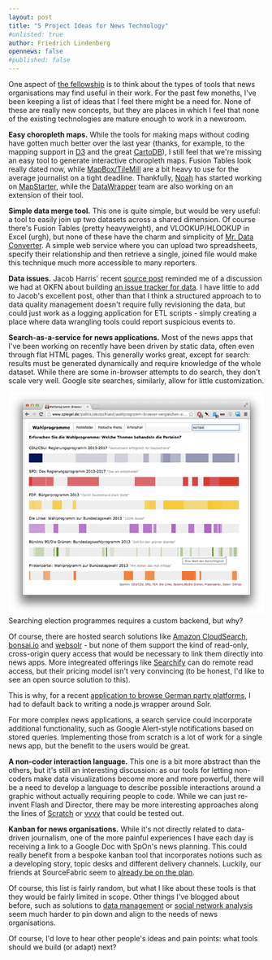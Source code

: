 ```yaml
---
layout: post
title: "5 Project Ideas for News Technology"
#unlisted: true
author: Friedrich Lindenberg
opennews: false
#published: false
---
```


One aspect of [the fellowship](http://mozillaopennews.org) is to think about the types of
tools that news organisations may find useful in their work. For the past few moneths,
I've been keeping a list of ideas that I feel there might be a need for. None of these
are really new concepts, but they are places in which I feel that none of the existing
technologies are mature enough to work in a newsroom.

**Easy choropleth maps.** While the tools for making maps without coding have gotten much
better over the last year (thanks, for example, to the mapping support in [D3](http://d3js.org/)
and the great [CartoDB](https://cartodb.com/)), I still feel that we're missing an easy
tool to generate interactive choropleth maps. Fusion Tables look really dated now, while
[MapBox/TileMill](http://www.mapbox.com/) are a bit heavy to use for the average
journalist on a tight deadline. Thankfully, [Noah](http://veltman.tumblr.com) has started
working on [MapStarter](https://github.com/veltman/mapstarter), while the
[DataWrapper](http://datawrapper.de) team are also working on an extension of their tool.

**Simple data merge tool.** This one is quite simple, but would be very useful: a tool to
easily join up two datasets across a shared dimension. Of course there's Fusion Tables
(pretty heavyweight), and VLOOKUP/HLOOKUP in Excel (urgh), but none of these have the charm
and simplicity of [Mr. Data Converter](http://shancarter.github.io/mr-data-converter/). A
simple web service where you can upload two spreadsheets, specify their relationship and
then retrieve a single, joined file would make this technique much more accessible to many 
reporters. 

**Data issues.** Jacob Harris' recent [source post](http://source.mozillaopennews.org/en-US/learning/times-regrets-programmer-error/) reminded me of a discussion we had at OKFN about building [an issue
tracker for data](http://pudo.org/blog/2012/07/10/dataissues.html). I have little to add
to Jacob's excellent post, other than that I think a structured approach to to data quality 
management doesn't require fully revisioning the data, but could just work as a logging 
application for ETL scripts - simply creating a place where data wrangling tools could 
report suspicious events to. 


**Search-as-a-service for news applications.** Most of the news apps that I've been working
on recently have been driven by static data, often even through flat HTML pages. This
generally works great, except for search: results must be generated dynamically and require
knowledge of the whole dataset. While there are some in-browser attempts to do search, they 
don't scale very well. Google site searches, similarly, allow for little customization.

<div class="captioned">
    <a href="http://www.spiegel.de/politik/deutschland/wahlprogramm-browser-vergleichen-sie-die-parteipositionen-a-918624.html"><img src="/img/wahlprogramme.png" class="img-responsive"></a>
    <div class="caption">
        Searching election programmes requires a custom backend, but why?
    </div>
</div>

Of course, there are hosted search solutions like [Amazon CloudSearch](http://aws.amazon.com/cloudsearch/),
[bonsai.io](http://bonsai.io) and [websolr](http://websolr.com/) - but none of them support
the kind of read-only, cross-origin query access that would be necessary to link them
directly into news apps. More integreated offerings like [Searchify](http://www.searchify.com/)
can do remote read access, but their pricing model isn't very convincing (to be honest, I'd 
like to see an open source solution to this).

This is why, for a recent [application to browse German party platforms](http://www.spiegel.de/politik/deutschland/wahlprogramm-browser-vergleichen-sie-die-parteipositionen-a-918624.html), I had to default back
to writing a node.js wrapper around Solr.

For more complex news applications, a search service could incorporate additional
functionality, such as Google Alert-style notifications based on stored queries. Implementing
those from scratch is a lot of work for a single news app, but the benefit to the users would
be great.

**A non-coder interaction language.** This one is a bit more abstract than the others, but
it's still an interesting discussion: as our tools for letting non-coders make data visualizations
become more and more powerful, there will be a need to develop a language to describe possible
interactions around a graphic without actually requiring people to code. While we can just re-invent
Flash and Director, there may be more interesting approaches along the lines of [Scratch](http://scratch.mit.edu/)
or [vvvv](http://vvvv.org/) that could be tested out.

**Kanban for news organisations.** While it's not directly related to data-driven journalism, 
one of the more painful experiences I have each day is receiving a link to a Google Doc with
SpOn's news planning. This could really benefit from a bespoke kanban tool that incorporates 
notions such as a developing story, topic desks and different delivery channels. Luckily, our
friends at SourceFabric seem to [already be on the plan](https://wiki.sourcefabric.org/display/NR/Desk).

Of course, this list is fairly random, but what I like about these tools is that they would 
be fairly limited in scope. Other things I've blogged about before, such as solutions to 
[data management](http://pudo.org/blog/2013/08/05/data-management.html) or [social network
analysis](http://pudo.org/blog/2011/12/19/sna.html) seem much harder to pin down and align to 
the needs of news organisations.

Of course, I'd love to hear other people's ideas and pain points: what tools should we build
(or adapt) next? 